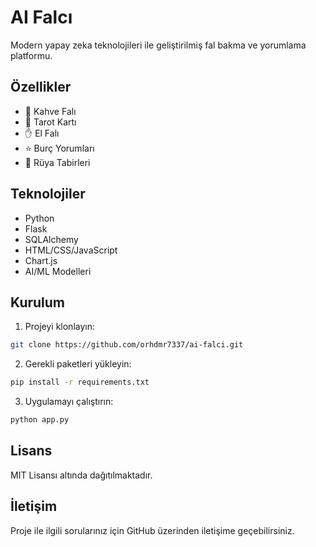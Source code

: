 # AI Falcı

Modern yapay zeka teknolojileri ile geliştirilmiş fal bakma ve yorumlama platformu.

## Özellikler

- 🔮 Kahve Falı
- 🎴 Tarot Kartı
- ✋ El Falı
- ⭐ Burç Yorumları
- 💭 Rüya Tabirleri

## Teknolojiler

- Python
- Flask
- SQLAlchemy
- HTML/CSS/JavaScript
- Chart.js
- AI/ML Modelleri

## Kurulum

1. Projeyi klonlayın:
```bash
git clone https://github.com/orhdmr7337/ai-falci.git
```

2. Gerekli paketleri yükleyin:
```bash
pip install -r requirements.txt
```

3. Uygulamayı çalıştırın:
```bash
python app.py
```

## Lisans

MIT Lisansı altında dağıtılmaktadır.

## İletişim

Proje ile ilgili sorularınız için GitHub üzerinden iletişime geçebilirsiniz. 